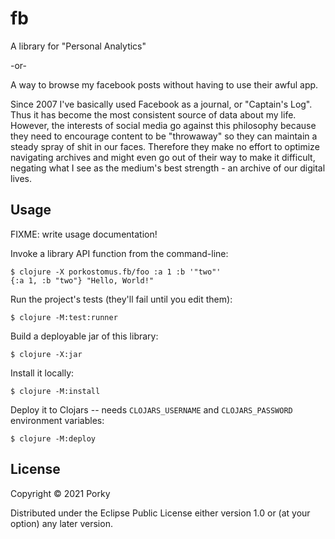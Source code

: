 # fb

A library for "Personal Analytics"

-or-

A way to browse my facebook posts without having to use their awful app.

Since 2007 I've basically used Facebook as a journal, or "Captain's Log".
Thus it has become the most consistent source of data about my life.
However, the interests of social media go against this philosophy because they need to encourage content to be "throwaway" so they can maintain a steady spray of shit in our faces. Therefore they make no effort to optimize navigating archives and might even go out of their way to make it difficult, negating what I see as the medium's best strength - an archive of our digital lives.

## Usage

FIXME: write usage documentation!

Invoke a library API function from the command-line:

    $ clojure -X porkostomus.fb/foo :a 1 :b '"two"'
    {:a 1, :b "two"} "Hello, World!"

Run the project's tests (they'll fail until you edit them):

    $ clojure -M:test:runner

Build a deployable jar of this library:

    $ clojure -X:jar

Install it locally:

    $ clojure -M:install

Deploy it to Clojars -- needs `CLOJARS_USERNAME` and `CLOJARS_PASSWORD` environment variables:

    $ clojure -M:deploy

## License

Copyright © 2021 Porky

Distributed under the Eclipse Public License either version 1.0 or (at
your option) any later version.
